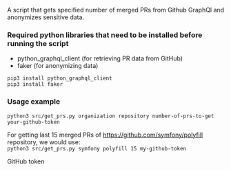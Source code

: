 A script that gets specified number of merged PRs from Github GraphQl and anonymizes sensitive data.

### Required python libraries that need to be installed before running the script
- python_graphql_client (for retrieving PR data from GitHub)
- faker (for anonymizing data)

`pip3 install python_graphql_client`  
`pip3 install faker`

### Usage example  
`python3 src/get_prs.py organization repository number-of-prs-to-get your-github-token`

For getting last 15 merged PRs of https://github.com/symfony/polyfill repository, we would use:   
`python3 src/get_prs.py symfony polyfill 15 my-github-token`

GitHub token 
